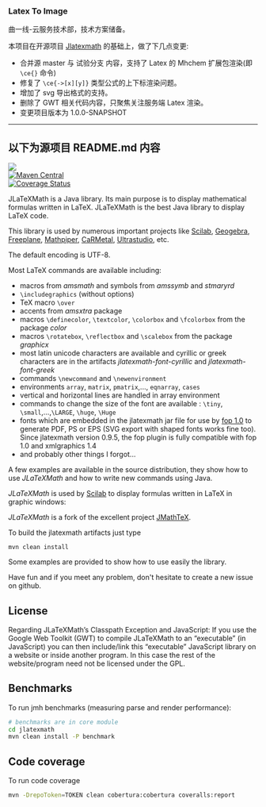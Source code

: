 
### Latex To Image

曲一线-云服务技术部，技术方案储备。

本项目在开源项目 [Jlatexmath](https://github.com/opencollab/jlatexmath.git) 的基础上，做了下几点变更:
- 合并源 master 与 试验分支 内容，支持了 Latex 的 Mhchem 扩展包渲染(即 `\ce{}` 命令)
- 修复了 `\ce{->[x][y]}` 类型公式的上下标渲染问题。 
- 增加了 svg 导出格式的支持。
- 删除了 GWT 相关代码内容，只聚焦关注服务端 Latex 渲染。
- 变更项目版本为 1.0.0-SNAPSHOT

--------
以下为源项目 README.md 内容
--------

<a href="https://travis-ci.org/opencollab/jlatexmath"><img src="https://travis-ci.org/opencollab/jlatexmath.svg"/></a><br/>
[![Maven Central](https://maven-badges.herokuapp.com/maven-central/org.scilab.forge/jlatexmath/badge.svg?style=flat)](https://maven-badges.herokuapp.com/maven-central/org.scilab.forge/jlatexmath)<br/>
[![Coverage Status](https://coveralls.io/repos/github/opencollab/jlatexmath/badge.svg?branch=master)](https://coveralls.io/github/opencollab/jlatexmath?branch=master)

JLaTeXMath is a Java library. Its main purpose is to display mathematical formulas written in LaTeX. JLaTeXMath is the
best Java library to display LaTeX code.

This library is used by numerous important projects like <a href="http://www.scilab.org/">
Scilab</a>, <a href="http://www.geogebra.org/">Geogebra</a>, <a href="http://freeplane.sourceforge.net">
Freeplane</a>, <a href="http://www.mathpiper.org/">
Mathpiper</a>, <a href="http://db-maths.nuxit.net/CaRMetal/index_en.html">
CaRMetal</a>, <a href="http://ultrastudio.org/">Ultrastudio</a>, etc.

The default encoding is UTF-8.

Most LaTeX commands are available including:

* macros from <i>amsmath</i> and symbols from <i>amssymb</i> and <i>stmaryrd</i>
* `\includegraphics` (without options)
* TeX macro `\over`
* accents from <i>amsxtra</i> package
* macros `\definecolor`, `\textcolor`, `\colorbox` and `\fcolorbox` from the package <i>color</i>
* macros `\rotatebox`, `\reflectbox` and `\scalebox` from the package <i>graphicx</i>
* most latin unicode characters are available and cyrillic or greek characters are in the artifacts <i>
  jlatexmath-font-cyrillic</i> and <i>jlatexmath-font-greek</i>
* commands `\newcommand` and `\newenvironment`
* environments `array`, `matrix`, `pmatrix`,..., `eqnarray`, `cases`
* vertical and horizontal lines are handled in array environment
* commands to change the size of the font are available : `\tiny`, `\small`,...,`\LARGE`, `\huge`, `\Huge`
* fonts which are embedded in the jlatexmath jar file for use by <a href="http://xmlgraphics.apache.org/fop/">fop
  1.0</a> to generate PDF, PS or EPS (SVG export with shaped fonts works fine too). Since jlatexmath version 0.9.5, the
  fop plugin is fully compatible with fop 1.0 and xmlgraphics 1.4
* and probably other things I forgot...

A few examples are available in the source distribution, they show how to use <i>JLaTeXMath</i> and how to write new
commands using Java.


<i>JLaTeXMath</i> is used by <a href="http://www.scilab.org">Scilab</a> to display formulas written in LaTeX in graphic
windows:

<i>JLaTeXMath</i> is a fork of the excellent project <a href="http://jmathtex.sourceforge.net/">JMathTeX</a>.

To build the jlatexmath artifacts just type

    mvn clean install

Some examples are provided to show how to use easily the library.

Have fun and if you meet any problem, don't hesitate to create a new issue on github.

## License

Regarding JLaTeXMath’s Classpath Exception and JavaScript: If you use the Google Web Toolkit (GWT) to compile JLaTeXMath
to an “executable” (in JavaScript) you can then include/link this “executable” JavaScript library on a website or inside
another program. In this case the rest of the website/program need not be licensed under the GPL.

## Benchmarks

To run jmh benchmarks (measuring parse and render performance):

```bash
# benchmarks are in core module
cd jlatexmath
mvn clean install -P benchmark
```

## Code coverage

To run code coverage

```bash
mvn -DrepoToken=TOKEN clean cobertura:cobertura coveralls:report
```
